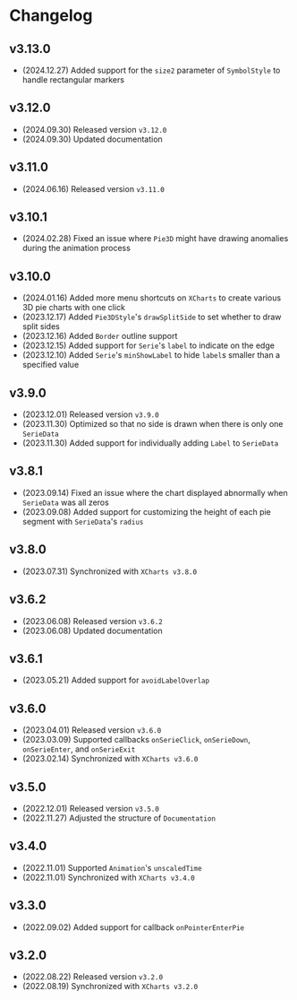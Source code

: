 # Changelog

## v3.13.0

* (2024.12.27) Added support for the `size2` parameter of `SymbolStyle` to handle rectangular markers

## v3.12.0

* (2024.09.30) Released version `v3.12.0`
* (2024.09.30) Updated documentation

## v3.11.0

* (2024.06.16) Released version `v3.11.0`

## v3.10.1

* (2024.02.28) Fixed an issue where `Pie3D` might have drawing anomalies during the animation process

## v3.10.0

* (2024.01.16) Added more menu shortcuts on `XCharts` to create various 3D pie charts with one click
* (2023.12.17) Added `Pie3DStyle`'s `drawSplitSide` to set whether to draw split sides
* (2023.12.16) Added `Border` outline support
* (2023.12.15) Added support for `Serie`'s `label` to indicate on the edge
* (2023.12.10) Added `Serie`'s `minShowLabel` to hide `label`s smaller than a specified value

## v3.9.0

* (2023.12.01) Released version `v3.9.0`
* (2023.11.30) Optimized so that no side is drawn when there is only one `SerieData`
* (2023.11.30) Added support for individually adding `Label` to `SerieData`

## v3.8.1

* (2023.09.14) Fixed an issue where the chart displayed abnormally when `SerieData` was all zeros
* (2023.09.08) Added support for customizing the height of each pie segment with `SerieData`'s `radius`

## v3.8.0

* (2023.07.31) Synchronized with `XCharts v3.8.0`

## v3.6.2

* (2023.06.08) Released version `v3.6.2`
* (2023.06.08) Updated documentation

## v3.6.1

* (2023.05.21) Added support for `avoidLabelOverlap`

## v3.6.0

* (2023.04.01) Released version `v3.6.0`
* (2023.03.09) Supported callbacks `onSerieClick`, `onSerieDown`, `onSerieEnter`, and `onSerieExit`
* (2023.02.14) Synchronized with `XCharts v3.6.0`

## v3.5.0

* (2022.12.01) Released version `v3.5.0`
* (2022.11.27) Adjusted the structure of `Documentation`

## v3.4.0

* (2022.11.01) Supported `Animation`'s `unscaledTime`
* (2022.11.01) Synchronized with `XCharts v3.4.0`

## v3.3.0

* (2022.09.02) Added support for callback `onPointerEnterPie`

## v3.2.0

* (2022.08.22) Released version `v3.2.0`
* (2022.08.19) Synchronized with `XCharts v3.2.0`
